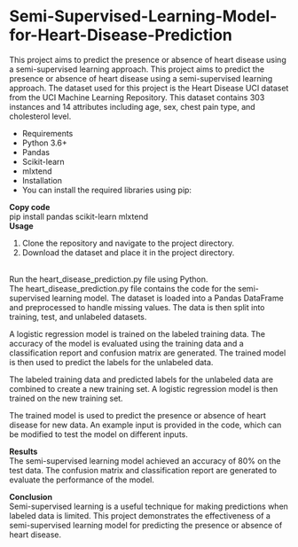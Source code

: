 # Semi-Supervised-Learning-Model-for-Heart-Disease-Prediction
This project aims to predict the presence or absence of heart disease using a semi-supervised learning approach.
This project aims to predict the presence or absence of heart disease using a semi-supervised learning approach. The dataset used for this project is the Heart Disease UCI dataset from the UCI Machine Learning Repository. This dataset contains 303 instances and 14 attributes including age, sex, chest pain type, and cholesterol level.

- Requirements
- Python 3.6+
- Pandas
- Scikit-learn
- mlxtend
- Installation
- You can install the required libraries using pip:

**Copy code** <br>
pip install pandas scikit-learn mlxtend <br>
**Usage**
1. Clone the repository and navigate to the project directory.
2. Download the dataset and place it in the project directory. <br>
<br>
Run the heart_disease_prediction.py file using Python.<br>
The heart_disease_prediction.py file contains the code for the semi-supervised learning model. The dataset is loaded into a Pandas DataFrame and preprocessed to handle missing values. The data is then split into training, test, and unlabeled datasets.

A logistic regression model is trained on the labeled training data. The accuracy of the model is evaluated using the training data and a classification report and confusion matrix are generated. The trained model is then used to predict the labels for the unlabeled data.

The labeled training data and predicted labels for the unlabeled data are combined to create a new training set. A logistic regression model is then trained on the new training set.

The trained model is used to predict the presence or absence of heart disease for new data. An example input is provided in the code, which can be modified to test the model on different inputs.

**Results**  <br>
The semi-supervised learning model achieved an accuracy of 80% on the test data. The confusion matrix and classification report are generated to evaluate the performance of the model.

**Conclusion** <br>
Semi-supervised learning is a useful technique for making predictions when labeled data is limited. This project demonstrates the effectiveness of a semi-supervised learning model for predicting the presence or absence of heart disease.
